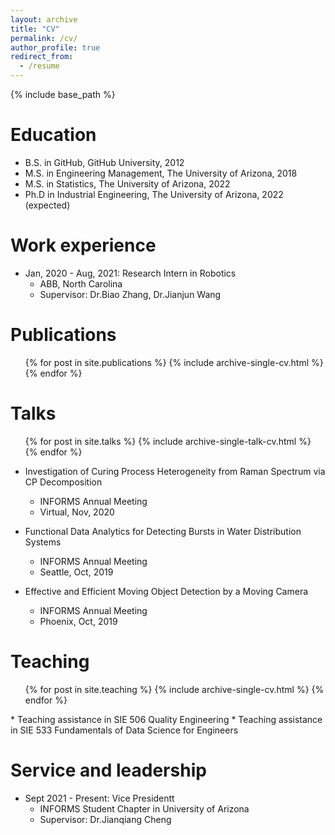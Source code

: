 ```yaml
---
layout: archive
title: "CV"
permalink: /cv/
author_profile: true
redirect_from:
  - /resume
---
```


{% include base_path %}

Education
======
* B.S. in GitHub, GitHub University, 2012
* M.S. in Engineering Management, The University of Arizona, 2018
* M.S. in Statistics, The University of Arizona, 2022
* Ph.D in Industrial Engineering, The University of Arizona, 2022 (expected)

Work experience
======
* Jan, 2020 - Aug, 2021: Research Intern in Robotics
  * ABB, North Carolina
  * Supervisor: Dr.Biao Zhang, Dr.Jianjun Wang  
  
Publications
======
  <ul>{% for post in site.publications %}
    {% include archive-single-cv.html %}
  {% endfor %}</ul>
  
Talks
======
  <ul>{% for post in site.talks %}
    {% include archive-single-talk-cv.html %}
  {% endfor %}</ul>
  
 * Investigation of Curing Process Heterogeneity from Raman Spectrum via CP Decomposition
   * INFORMS Annual Meeting
   * Virtual, Nov, 2020
  
 * Functional Data Analytics for Detecting Bursts in Water Distribution Systems
   * INFORMS Annual Meeting
   * Seattle, Oct, 2019
  
 * Effective and Efficient Moving Object Detection by a Moving Camera
   * INFORMS Annual Meeting 
   * Phoenix, Oct, 2019
  
Teaching
======
  <ul>{% for post in site.teaching %}
    {% include archive-single-cv.html %}
  {% endfor %}</ul>
* Teaching assistance in SIE 506 Quality Engineering
* Teaching assistance in SIE 533 Fundamentals of Data Science for Engineers
  
Service and leadership
======
* Sept 2021 - Present: Vice Presidentt
  * INFORMS Student Chapter in University of Arizona
  * Supervisor: Dr.Jianqiang Cheng

